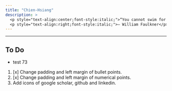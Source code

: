 ```yaml
---
title: "Chien-Hsiang"
description: > 
  <p style="text-align:center;font-style:italic;">“You cannot swim for new horizons until you have courage to lose sight of the shore.”</p>
  <p style="text-align:right;font-style:italic;">– William Faulkner</p>
---
```


---
## To Do
  * test 73

  1. [x] Change padding and left margin of bullet points. 
  2. [x] Change padding and left margin of numerical points.
  3. Add icons of google scholar, github and linkedin.



